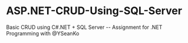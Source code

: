 # ASP.NET-CRUD-Using-SQL-Server
Basic CRUD using C#.NET + SQL Server -- Assignment for .NET Programming with @YSeanKo
